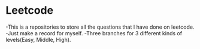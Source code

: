 # Leetcode

-This is a repositories to store all the questions that I have done on leetcode.
-Just make a record for myself.
-Three branches for 3 different kinds of levels(Easy, Middle, High).
